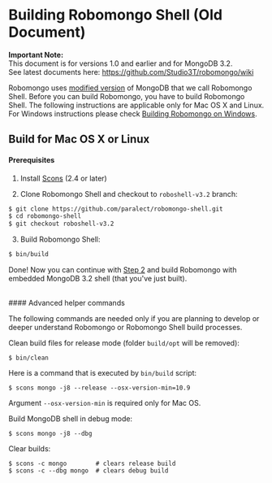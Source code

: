 Building Robomongo Shell (Old Document)
========================

**Important Note:**  
This document is for versions 1.0 and earlier and for MongoDB 3.2.  
See latest documents here: https://github.com/Studio3T/robomongo/wiki

Robomongo uses [modified version](https://github.com/paralect/robomongo-shell/tree/roboshell-v3.2) of MongoDB that we call Robomongo Shell. Before you can build Robomongo, you have to build Robomongo Shell. The following instructions are applicable only for Mac OS X and Linux. For Windows instructions please check [Building Robomongo on Windows](BuildingRobomongoOnWindows.md).

Build for Mac OS X or Linux
---------------------------

#### Prerequisites

1. Install [Scons](http://scons.org/tag/releases.html) (2.4 or later)


2. Clone Robomongo Shell and checkout to `roboshell-v3.2` branch:

  ```sh
  $ git clone https://github.com/paralect/robomongo-shell.git
  $ cd robomongo-shell
  $ git checkout roboshell-v3.2
  ```

3. Build Robomongo Shell:

  ```sh
  $ bin/build
  ```

Done! Now you can continue with [Step 2](BuildingRobomongo.md#step-2) and build Robomongo 
with embedded MongoDB 3.2 shell (that you've just built).


<br/>
#### Advanced helper commands

The following commands are needed only if you are planning to develop or deeper understand
Robomongo or Robomongo Shell build processes.

Clean build files for release mode (folder `build/opt` will be removed):

    $ bin/clean

Here is a command that is executed by `bin/build` script:

    $ scons mongo -j8 --release --osx-version-min=10.9
    
Argument `--osx-version-min` is required only for Mac OS.
    
Build MongoDB shell in debug mode:

    $ scons mongo -j8 --dbg

Clear builds:

    $ scons -c mongo        # clears release build
    $ scons -c --dbg mongo  # clears debug build
